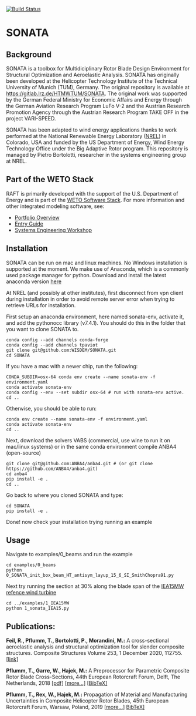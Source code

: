 [![Build Status](https://github.com/WISDEM/SONATA/workflows/CI_SONATA/badge.svg?branch=master)](https://github.com/WISDEM/SONATA/actions)

# SONATA

## Background
SONATA is a toolbox for Multidiciplinary Rotor Blade Design Environment for Structural Optimization and Aeroelastic Analysis. SONATA has originally been developed at the Helicopter Technology Institute of the Technical University of Munich (TUM), Germany. The original repository is available at https://gitlab.lrz.de/HTMWTUM/SONATA. The original work was supported by the German Federal Ministry for Economic Affairs and Energy through the German Aviation Research Program LuFo V-2 and the Austrian Research Promotion Agency through the Austrian Research Program TAKE OFF in the project VARI-SPEED.

SONATA has been adapted to wind energy applications thanks to work performed at the National Renewable Energy Laboratory ([NREL](https://www.nrel.gov)) in Colorado, USA and funded by the US Department of Energy, Wind Energy Technology Office under the Big Adaptive Rotor program. This repository is managed by Pietro Bortolotti, researcher in the systems engineering group at NREL.



## Part of the WETO Stack

RAFT is primarily developed with the support of the U.S. Department of Energy and is part of the [WETO Software Stack](https://nrel.github.io/WETOStack). For more information and other integrated modeling software, see:
- [Portfolio Overview](https://nrel.github.io/WETOStack/portfolio_analysis/overview.html)
- [Entry Guide](https://nrel.github.io/WETOStack/_static/entry_guide/index.html)
- [Systems Engineering Workshop](https://nrel.github.io/WETOStack/workshops/user_workshops_2024.html#systems-engineering)



## Installation
SONATA can be run on mac and linux machines. No Windows installation is supported at the moment. We make use of Anaconda, which is a commonly used package manager for python. Download and install the latest anaconda version [here](https://docs.anaconda.com/anaconda/install/)

At NREL (and possibly at other institutes), first disconnect from vpn client during installation in order to avoid remote server error when trying to retrieve URLs for installation.

First setup an anaconda environment, here named sonata-env, activate it, and add the pythonocc library (v7.4.1).
You should do this in the folder that you want to clone SONATA to.

```
conda config --add channels conda-forge
conda config --add channels tpaviot
git clone git@github.com:WISDEM/SONATA.git
cd SONATA
```
If you have a mac with a newer chip, run the following:
```
CONDA_SUBDIR=osx-64 conda env create --name sonata-env -f environment.yaml
conda activate sonata-env
conda config --env --set subdir osx-64 # run with sonata-env active.
cd ..
```
Otherwise, you should be able to run:
```
conda env create --name sonata-env -f environment.yaml
conda activate sonata-env
cd ..
```

Next, download the solvers VABS (commercial, use wine to run it on mac/linux systems) or in the same conda environment compile ANBA4 (open-source)

```
git clone git@github.com:ANBA4/anba4.git # (or git clone https://github.com/ANBA4/anba4.git)
cd anba4
pip install -e .
cd ..
```

Go back to where you cloned SONATA and type:

```
cd SONATA
pip install -e .
```

Done! now check your installation trying running an example

## Usage

Navigate to examples/0_beams and run the example

```
cd examples/0_beams
python 0_SONATA_init_box_beam_HT_antisym_layup_15_6_SI_SmithChopra91.py
```

Next try running the section at 30% along the blade span of the [IEA15MW refence wind turbine](https://github.com/IEAWindTask37/IEA-15-240-RWT)
```
cd ../examples/1_IEA15MW
python 1_sonata_IEA15.py
```


## Publications:

**Feil, R., Pflumm, T., Bortolotti, P., Morandini, M.:** A cross-sectional aeroelastic analysis and structural optimization tool for slender composite structures. Composite Structures Volume 253, 1 December 2020, 112755.[[link]](https://www.sciencedirect.com/science/article/pii/S0263822320326817)

**Pflumm, T., Garre, W., Hajek, M.:** A Preprocessor for Parametric Composite Rotor Blade Cross-Sections, 44th European Rotorcraft Forum, Delft, The Netherlands, 2018  [[pdf]](docs/Pflumm,%20T.%20-%20A%20Preprocessor%20for%20Parametric%20Composite%20Rotor%20Blade%20Cross-Sections%20(2018,%20ERF).pdf) [[more…\]](https://mediatum.ub.tum.de/604993?query=Pflumm&show_id=1455385) [[BibTeX\]](https://mediatum.ub.tum.de/export/1455385/bibtex)

**Pflumm, T., Rex, W., Hajek, M.:** Propagation of Material and Manufacturing Uncertainties in Composite Helicopter Rotor Blades, 45th European Rotorcraft Forum, Warsaw, Poland, 2019 [[more…\]](https://mediatum.ub.tum.de/1520025) [BibTeX\]](https://mediatum.ub.tum.de/export/1520025/bibtex)
